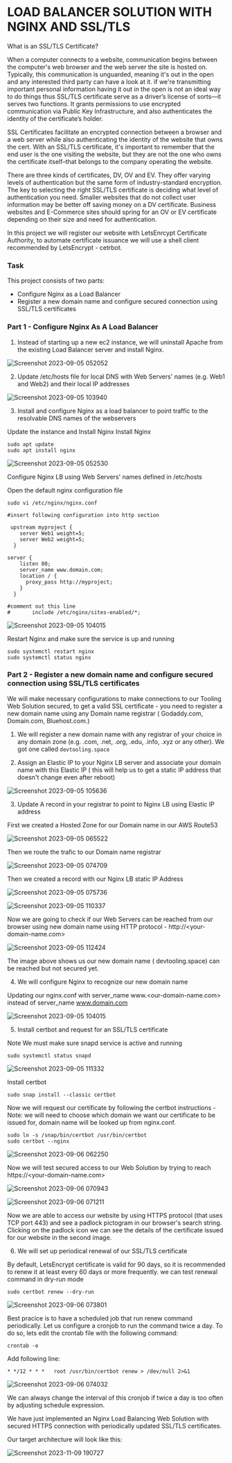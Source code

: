 # LOAD BALANCER SOLUTION WITH NGINX AND SSL/TLS

What is an SSL/TLS Certificate?

  When a computer connects to a website, communication begins between the computer's web browser and the web server the site is hosted on. Typically, this communication is unguarded, meaning it's out in the open and any interested third party can have a look at it. if we're transmitting important personal information having it out in the open is not an ideal way to do things thus SSL/TLS certificate serve as a driver’s license of sorts—it serves two functions. It grants permissions to use encrypted communication via Public Key Infrastructure, and also authenticates the identity of the certificate’s holder.

  SSL Certificates facilitate an encrypted connection between a browser and a web server while also authenticating the identity of the website that owns the cert. With an SSL/TLS certificate, it's important to remember that the end user is the one visiting the website, but they are not the one who owns the certificate itself–that belongs to the company operating the website.

There are three kinds of certificates, DV, OV and EV. They offer varying levels of authentication but the same form of industry-standard encryption. The key to selecting the right SSL/TLS certificate is deciding what level of authentication you need. Smaller websites that do not collect user information may be better off saving money on a DV certificate. Business websites and E-Commerce sites should spring for an OV or EV certificate depending on their size and need for authentication.

In this project we will register our website with LetsEnrcypt Certificate Authority, to automate certificate issuance we will use a shell client recommended by LetsEncrypt - cetrbot.

### Task

This project consists of two parts:

* Configure Nginx as a Load Balancer
* Register a new domain name and configure secured connection using SSL/TLS certificates

### Part 1 - Configure Nginx As A Load Balancer

1. Instead of starting up a new ec2 instance, we will uninstall Apache from the existing Load Balancer server and install Nginx.

![Screenshot 2023-09-05 052052](https://github.com/opeyemiogungbe/Pbl-project9/assets/136735745/2f3decae-b6de-4b62-9035-e46eb66853bd)

2. Update /etc/hosts file for local DNS with Web Servers' names (e.g. Web1 and Web2) and their local IP addresses

![Screenshot 2023-09-05 103940](https://github.com/opeyemiogungbe/Pbl-project9/assets/136735745/2144ffb0-b30d-4ca2-96c7-6c34e111fed3)

3. Install and configure Nginx as a load balancer to point traffic to the resolvable DNS names of the webservers

Update the instance and Install Nginx Install Nginx

```
sudo apt update
sudo apt install nginx
```

![Screenshot 2023-09-05 052530](https://github.com/opeyemiogungbe/Pbl-project9/assets/136735745/4e119f1d-41b3-4ff4-8bd7-d870ec68e888)

Configure Nginx LB using Web Servers' names defined in /etc/hosts

Open the default nginx configuration file

`sudo vi /etc/nginx/nginx.conf`

```
#insert following configuration into http section

 upstream myproject {
    server Web1 weight=5;
    server Web2 weight=5;
  }

server {
    listen 80;
    server_name www.domain.com;
    location / {
      proxy_pass http://myproject;
    }
  }

#comment out this line
#       include /etc/nginx/sites-enabled/*;
```

![Screenshot 2023-09-05 104015](https://github.com/opeyemiogungbe/Pbl-project9/assets/136735745/ad8a940c-f798-475c-a1a7-4b316d44fbd1)

Restart Nginx and make sure the service is up and running

```
sudo systemctl restart nginx
sudo systemctl status nginx
```
### Part 2 - Register a new domain name and configure secured connection using SSL/TLS certificates

We will make necessary configurations to make connections to our Tooling Web Solution secured, to get a valid SSL certificate - you need to register a new domain name using any Domain name registrar (  Godaddy.com, Domain.com, Bluehost.com.)

1. We will register a new domain name with any registrar of your choice in any domain zone (e.g. .com, .net, .org, .edu, .info, .xyz or any other). We got one called `devtooling.space`

2. Assign an Elastic IP to your Nginx LB server and associate your domain name with this Elastic IP ( this will help us to get a static IP address that doesn't change even after reboot)

![Screenshot 2023-09-05 105636](https://github.com/opeyemiogungbe/Pbl-project9/assets/136735745/838dd771-109f-4280-8268-0edeccefd319)

3. Update A record in your registrar to point to Nginx LB using Elastic IP address

First we created a Hosted Zone for our Domain name in our AWS Route53

![Screenshot 2023-09-05 065522](https://github.com/opeyemiogungbe/Pbl-project9/assets/136735745/da20e526-e0a5-467e-bfc6-211f14ec1f14)


Then we route the trafic to our Domain name registrar

![Screenshot 2023-09-05 074709](https://github.com/opeyemiogungbe/Pbl-project9/assets/136735745/22c4941d-5e0b-440a-b012-ac19b6f6a1de)

Then we created a record with our Nginx LB static IP Address 

![Screenshot 2023-09-05 075736](https://github.com/opeyemiogungbe/Pbl-project9/assets/136735745/83127432-0395-459e-8c59-3349d67ae7ee)

![Screenshot 2023-09-05 110337](https://github.com/opeyemiogungbe/Pbl-project9/assets/136735745/06f7df0c-bc25-406e-84ef-6179bc095217)

Now we are going to check if our Web Servers can be reached from our browser using new domain name using HTTP protocol - http://<your-domain-name.com>

![Screenshot 2023-09-05 112424](https://github.com/opeyemiogungbe/Pbl-project9/assets/136735745/7558bb09-b220-4248-b058-f0b91c169a70)

The image above shows us our new domain name ( devtooling.space) can be reached but not secured yet.

4. We will configure Nginx to recognize our new domain name

Updating our nginx.conf with server_name www.<our-domain-name.com> instead of server_name www.domain.com

![Screenshot 2023-09-05 104015](https://github.com/opeyemiogungbe/Pbl-project9/assets/136735745/fe73c58c-40aa-4d7b-ab3a-6bdcfd2c7b76)

5. Install certbot and request for an SSL/TLS certificate

Note We must make sure snapd service is active and running

```
sudo systemctl status snapd
```
![Screenshot 2023-09-05 111332](https://github.com/opeyemiogungbe/Pbl-project9/assets/136735745/c917182e-a272-435c-9630-53c60dc98aad)

Install certbot

```
sudo snap install --classic certbot
```
Now we will request our certificate by following the certbot instructions - Note: we will need to choose which domain we want our certificate to be issued for, domain name will be looked up from nginx.conf.

```
sudo ln -s /snap/bin/certbot /usr/bin/certbot
sudo certbot --nginx
```
![Screenshot 2023-09-06 062250](https://github.com/opeyemiogungbe/Pbl-project9/assets/136735745/5cfd6398-2812-4249-b5ff-58acd623cc13)

Now we will test secured access to our Web Solution by trying to reach https://<your-domain-name.com>

![Screenshot 2023-09-06 070943](https://github.com/opeyemiogungbe/Pbl-project9/assets/136735745/217b20e3-89a6-4470-a744-97c435aba0a3)

![Screenshot 2023-09-06 071211](https://github.com/opeyemiogungbe/Pbl-project9/assets/136735745/d37c558a-fc06-4dc7-b497-c53088c866b1)

Now we are able to access our website by using HTTPS protocol (that uses TCP port 443) and see a padlock pictogram in our browser's search string.
Clicking on the padlock icon we can see the details of the certificate issued for our website in the second image.

6. We will set up periodical renewal of our SSL/TLS certificate

By default, LetsEncrypt certificate is valid for 90 days, so it is recommended to renew it at least every 60 days or more frequently.
we can test renewal command in dry-run mode

```
sudo certbot renew --dry-run
```
![Screenshot 2023-09-06 073801](https://github.com/opeyemiogungbe/Pbl-project9/assets/136735745/94c4e2b2-a422-4962-9b7a-a181059a13f2)

Best pracice is to have a scheduled job that run renew command periodically. Let us configure a cronjob to run the command twice a day.
To do so, lets edit the crontab file with the following command:

```
crontab -e
```

Add following line:

```
* */12 * * *   root /usr/bin/certbot renew > /dev/null 2>&1
```

![Screenshot 2023-09-06 074032](https://github.com/opeyemiogungbe/Pbl-project9/assets/136735745/c1291427-3750-4e4a-b16b-23681a6127d5)

We can always change the interval of this cronjob if twice a day is too often by adjusting schedule expression.

We have just implemented an Nginx Load Balancing Web Solution with secured HTTPS connection with periodically updated SSL/TLS certificates.

Our target architecture will look like this:

![Screenshot 2023-11-09 190727](https://github.com/opeyemiogungbe/Pbl-project9/assets/136735745/2c786891-65ed-418c-91bc-f668fe5439a9)

